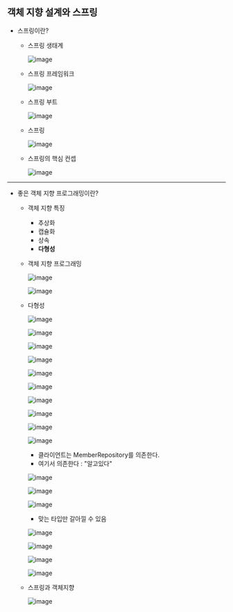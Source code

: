 ## **객체 지향 설계와 스프링**
  * 스프링이란?
    * 스프링 생태계
     
      ![image](https://user-images.githubusercontent.com/79301439/158008428-01eef09b-b0ce-4013-a7bb-e68733beedb5.png)
    * 스프링 프레임워크
     
      ![image](https://user-images.githubusercontent.com/79301439/158008454-e951eda6-c87d-4a7a-9482-ecc0da538a94.png)
    * 스프링 부트
    
      ![image](https://user-images.githubusercontent.com/79301439/158008667-b78254c5-c946-4e7f-90f2-1572ec73317d.png)
    * 스프링
    
      ![image](https://user-images.githubusercontent.com/79301439/158008707-ecb5ff37-665b-4626-80a7-47e784b3f673.png)

    * 스프링의 핵심 컨셉
    
      ![image](https://user-images.githubusercontent.com/79301439/158008742-56f4833d-884f-43ab-88b7-209ff31d23fc.png)


***
  * 좋은 객체 지향 프로그래밍이란?
    * 객체 지향 특징
      * 추상화
      * 캡슐화
      * 상속
      * __다형성__
    * 객체 지향 프로그래밍
      
      ![image](https://user-images.githubusercontent.com/79301439/158780144-dbebac31-b6a5-4cff-8aee-c92a31c9dfce.png)

      ![image](https://user-images.githubusercontent.com/79301439/158780254-f8941e5a-e2bc-47c8-a5d5-61753378864b.png)
      
    * 다형성
      
      ![image](https://user-images.githubusercontent.com/79301439/158780687-58e81636-85ad-43e6-9972-d3f8e9ab84cc.png)
      
      ![image](https://user-images.githubusercontent.com/79301439/158780774-4df4a3e8-bf74-4b74-a0ab-0de5a4e3f65f.png)

      ![image](https://user-images.githubusercontent.com/79301439/158780841-2b25d386-be8d-4ef0-b483-f5bffd2ce9ba.png)

      ![image](https://user-images.githubusercontent.com/79301439/158780895-0c33dab8-219e-4161-a7de-89fb8743b285.png)

      ![image](https://user-images.githubusercontent.com/79301439/158780944-d5a4b53e-1eb7-413c-a982-f12c932c298f.png)

      ![image](https://user-images.githubusercontent.com/79301439/158780976-ef7eefb6-486d-4aa7-b1d3-ad010ac70e5f.png)
      
      ![image](https://user-images.githubusercontent.com/79301439/158781058-bc51193e-e786-4b00-835e-1996467c3c06.png)

      ![image](https://user-images.githubusercontent.com/79301439/158781096-88d9fecd-21e5-4ccd-a324-a128d5348809.png)
      
      ![image](https://user-images.githubusercontent.com/79301439/158781137-cd113635-3cf9-4246-92bd-0868f2c4270c.png)

      ![image](https://user-images.githubusercontent.com/79301439/158781193-7cd277c5-2939-4e50-838a-81baa10f38fd.png)
      * 클라이언트는 MemberRepository를 의존한다.
      * 여기서 의존한다 : "알고있다"

      ![image](https://user-images.githubusercontent.com/79301439/158781407-085f2a51-c308-4055-9d82-60996dd02594.png)
      
      ![image](https://user-images.githubusercontent.com/79301439/158781445-ea096ac2-e92f-4f69-b13e-12cbb9292ac8.png)
      
      ![image](https://user-images.githubusercontent.com/79301439/158781569-8bb186ad-e553-42a7-bcb6-e3def3ceb170.png)
      * 맞는 타입만 갈아낄 수 있음

      ![image](https://user-images.githubusercontent.com/79301439/158781663-62b88fb7-a16c-44bd-b497-6b15b034d0a0.png)
      
      ![image](https://user-images.githubusercontent.com/79301439/158781741-47164f84-ac89-4380-a738-5693e364ee16.png)
      
      ![image](https://user-images.githubusercontent.com/79301439/158781820-b3ae2968-a9a0-43fd-b306-c22ba60a8ff8.png)
      
      ![image](https://user-images.githubusercontent.com/79301439/158781863-c9d2950e-d676-4551-a316-fc913546763b.png)
 
    * 스프링과 객체지향
      
      ![image](https://user-images.githubusercontent.com/79301439/158780468-43cc9e91-2894-47bd-8ecc-3df7ba6818ed.png)
